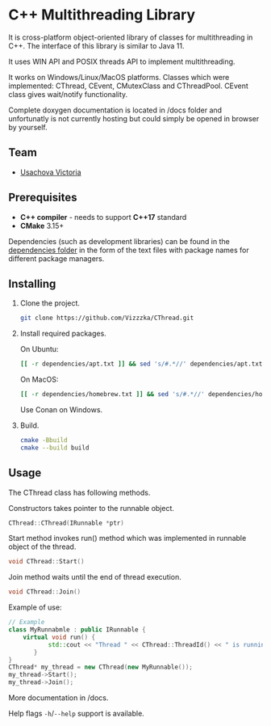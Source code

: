 # C++ Multithreading Library

It is cross-platform object-oriented library of classes for multithreading in C++. The interface of this library is similar to Java 11.

It uses WIN API and POSIX threads API to implement multithreading.

It works on Windows/Linux/MacOS platforms. Classes which were implemented: CThread, CEvent, CMutexClass and CThreadPool. CEvent class gives wait/notify functionality.

Complete doxygen documentation is located in /docs folder and unfortunatly is not currently hosting but could simply be opened in browser by yourself.

## Team

 - [Usachova Victoria](https://github.com/Vizzzka)

## Prerequisites

 - **C++ compiler** - needs to support **C++17** standard
 - **CMake** 3.15+
 
Dependencies (such as development libraries) can be found in the [dependencies folder](./dependencies) in the form of the text files with package names for different package managers.

## Installing

1. Clone the project.
    ```bash
    git clone https://github.com/Vizzzka/CThread.git
    ```
2. Install required packages.

   On Ubuntu:
   ```bash
   [[ -r dependencies/apt.txt ]] && sed 's/#.*//' dependencies/apt.txt | xargs sudo apt-get install -y
   ```
   On MacOS:
   ```bash
   [[ -r dependencies/homebrew.txt ]] && sed 's/#.*//' dependencies/homebrew.txt | xargs brew install
   ```
   Use Conan on Windows.
3. Build.
    ```bash
    cmake -Bbuild
    cmake --build build
    ```

## Usage

The CThread class has following methods.

Constructors takes pointer to the runnable object.  
```c++
CThread::CThread(IRunnable *ptr)
```
Start method invokes run() method which was implemented in runnable object of the thread.
```c++
void CThread::Start()
```

Join method waits until the end of thread execution.
```c++
void CThread::Join()
```

Example of use:

```c++
// Example
class MyRunnabmle : public IRunnable {
    virtual void run() {
	       std::cout << "Thread " << CThread::ThreadId() << " is running\n";
	   }
}
CThread* my_thread = new CThread(new MyRunnable());
my_thread->Start();
my_thread->Join();
```

More documentation in /docs.

Help flags `-h`/`--help` support is available.
